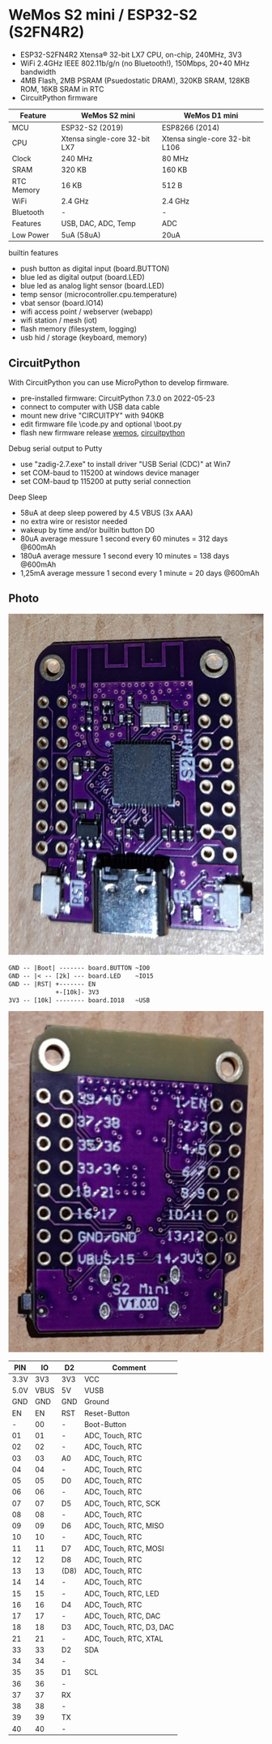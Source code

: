 # WeMos S2 mini / ESP32-S2 (S2FN4R2)

* ESP32-S2FN4R2 Xtensa® 32-bit LX7 CPU, on-chip, 240MHz, 3V3
* WiFi 2.4GHz IEEE 802.11b/g/n (no Bluetooth!), 150Mbps, 20+40 MHz bandwidth
* 4MB Flash, 2MB PSRAM (Psuedostatic DRAM), 320KB SRAM, 128KB ROM, 16KB SRAM in RTC
* CircuitPython firmware

| Feature | WeMos S2 mini | WeMos D1 mini |
| --- | --- | --- |
| MCU | ESP32-S2 (2019) | ESP8266 (2014) |
| CPU | Xtensa single-core 32-bit LX7 | Xtensa single-core 32-bit L106 | 
| Clock | 240 MHz | 80 MHz |
| SRAM | 320 KB | 160 KB |
| RTC Memory | 16 KB | 512 B |
| WiFi | 2.4 GHz | 2.4 GHz |
| Bluetooth | - | - |
| Features | USB, DAC, ADC, Temp | ADC |
| Low Power | 5uA (58uA) | 20uA |

builtin features

* push button as digital input (board.BUTTON)
* blue led as digital output (board.LED)
* blue led as analog light sensor (board.LED)
* temp sensor (microcontroller.cpu.temperature)
* vbat sensor (board.IO14)
* wifi access point / webserver (webapp)
* wifi station / mesh (iot)
* flash memory (filesystem, logging)
* usb hid / storage (keyboard, memory)

## CircuitPython

With CircuitPython you can use MicroPython to develop firmware. 

* pre-installed firmware: CircuitPython 7.3.0 on 2022-05-23
* connect to computer with USB data cable
* mount new drive "CIRCUITPY" with 940KB
* edit firmware file \code.py and optional \boot.py
* flash new firmware release [wemos](https://www.wemos.cc/en/latest/tutorials/s2/get_started_with_circuitpython_s2.html), [circuitpython](https://circuitpython.org/board/lolin_s2_mini/)

Debug serial output to Putty

* use "zadig-2.7.exe" to install driver "USB Serial (CDC)" at Win7
* set COM-baud to 115200 at windows device manager
* set COM-baud tp 115200 at putty serial connection

Deep Sleep

* 58uA at deep sleep powered by 4.5 VBUS (3x AAA)
* no extra wire or resistor needed
* wakeup by time and/or builtin button D0 
* 80uA average messure 1 second every 60 minutes = 312 days @600mAh
* 180uA average messure 1 second every 10 minutes = 138 days @600mAh
* 1,25mA average messure 1 second every 1 minute = 20 days @600mAh

## Photo

![](https://github.com/iotool/microcontroller/blob/main/wemos-s2-mini/wemos-s2-mini-v100-a.jpg?raw=true)

```
GND -- |Boot| ------- board.BUTTON ~IO0
GND -- |< -- [2k] --- board.LED    ~IO15
GND -- |RST| +------- EN
             +-[10k]- 3V3
3V3 -- [10k] -------- board.IO18   ~USB
```

![](https://github.com/iotool/microcontroller/blob/main/wemos-s2-mini/wemos-s2-mini-v100-b.jpg?raw=true)

| PIN | IO | D2 | Comment |
| --- | --- | --- | --- |
| 3.3V | 3V3 | 3V3 | VCC |
| 5.0V | VBUS | 5V | VUSB |
| GND | GND | GND | Ground |
| EN | EN | RST| Reset-Button |
| - | 00 | - | Boot-Button |
| 01 | 01 | - |  ADC, Touch, RTC |
| 02 | 02 | - | ADC, Touch, RTC |
| 03 | 03 | A0 | ADC, Touch, RTC |
| 04 | 04 | - | ADC, Touch, RTC |
| 05 | 05 | D0 | ADC, Touch, RTC |
| 06 | 06 | - | ADC, Touch, RTC |
| 07 | 07 | D5 | ADC, Touch, RTC, SCK |
| 08 | 08 | - | ADC, Touch, RTC |
| 09 | 09 | D6 | ADC, Touch, RTC, MISO |
| 10 | 10 | - | ADC, Touch, RTC |
| 11 | 11 | D7 | ADC, Touch, RTC, MOSI |
| 12 | 12 | D8 | ADC, Touch, RTC |
| 13 | 13 | (D8) | ADC, Touch, RTC |
| 14 | 14 | - | ADC, Touch, RTC |
| 15 | 15 | - | ADC, Touch, RTC, LED |
| 16 | 16 | D4 | ADC, Touch, RTC |
| 17 | 17 | - | ADC, Touch, RTC, DAC |
| 18 | 18 | D3 | ADC, Touch, RTC, D3, DAC |
| 21 | 21 | - | ADC, Touch, RTC, XTAL |
| 33 | 33 | D2 | SDA |
| 34 | 34 | - | |
| 35 | 35 | D1 | SCL |
| 36 | 36 | - | |
| 37 | 37 | RX | |
| 38 | 38 | - | |
| 39 | 39 | TX | |
| 40 | 40 | - | |

